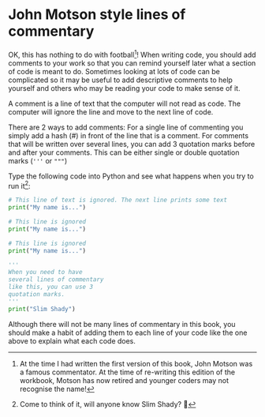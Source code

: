# John Motson style lines of commentary
OK, this has nothing to do with football[^1]! When writing code, you should add comments to your work so that you can remind yourself later what a section of code is meant to do. Sometimes looking at lots of code can be complicated so it may be useful to add descriptive comments to help yourself and others who may be reading your code to make sense of it.

A comment is a line of text that the computer will not read as code. The computer will ignore the line and move to the next line of code.

There are 2 ways to add comments:
For a single line of commenting you simply add a hash (#) in front of the line that is a comment.
For comments that will be written over several lines, you can add 3 quotation marks before and after your comments. This can be either single or double quotation marks (`'''` or `"""`)

Type the following code into Python and see what happens when you try to run it[^2]:

```python
# This line of text is ignored. The next line prints some text
print("My name is...")

# This line is ignored
print("My name is...")

# This line is ignored
print("My name is...")

'''
When you need to have
several lines of commentary
like this, you can use 3 
quotation marks.
'''
print("Slim Shady")
```



Although there will not be many lines of commentary in this book, you should make a habit of adding them to each line of your code like the one above to explain what each code does. 

[^1]: At the time I had written the first version of this book, John Motson was a famous commentator. At the time of re-writing this edition of the workbook, Motson has now retired and younger coders may not recognise the name!
[^2]: Come to think of it, will anyone know Slim Shady? 🤔
